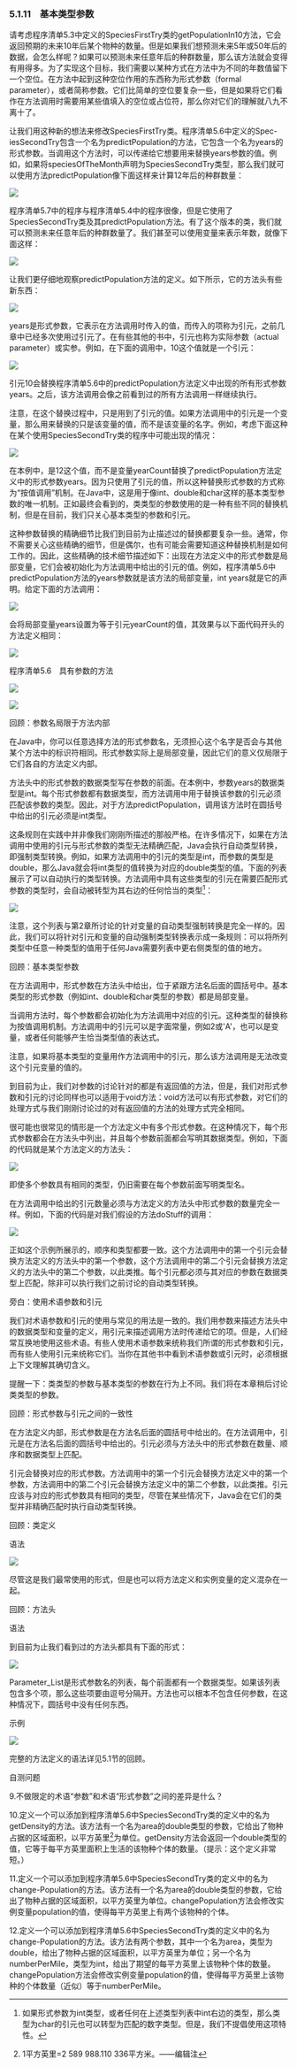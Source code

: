    

### 5.1.11　基本类型参数

请考虑程序清单5.3中定义的SpeciesFirstTry类的getPopulationIn10方法，它会返回预期的未来10年后某个物种的数量。但是如果我们想预测未来5年或50年后的数据，会怎么样呢？如果可以预测未来任意年后的种群数量，那么该方法就会变得有用得多。为了实现这个目标，我们需要以某种方式在方法中为不同的年数值留下一个空位。在方法中起到这种空位作用的东西称为形式参数（formal parameter），或者简称参数。它们比简单的空位要复杂一些，但是如果将它们看作在方法调用时需要用某些值填入的空位或占位符，那么你对它们的理解就八九不离十了。

让我们用这种新的想法来修改SpeciesFirstTry类。程序清单5.6中定义的Spec-iesSecondTry包含一个名为predictPopulation的方法，它包含一个名为years的形式参数。当调用这个方法时，可以传递给它想要用来替换years参数的值。例如，如果将speciesOfTheMonth声明为SpeciesSecondTry类型，那么我们就可以使用方法predictPopulation像下面这样来计算12年后的种群数量：

![](0-Assets/Epubook/程序员编程语言经典合集（计算机科学丛书5册套装），javapython编程语言含经典教材龙书《编译原理》%20(Bruce%20Eckel%20%20Alfred%20V.%20Aho%20%20Monica%20S.%20Lam%20etc.)%20(Z-Library)/images/image10170.jpeg)

程序清单5.7中的程序与程序清单5.4中的程序很像，但是它使用了SpeciesSecondTry类及其predictPopulation方法。有了这个版本的类，我们就可以预测未来任意年后的种群数量了。我们甚至可以使用变量来表示年数，就像下面这样：

![](0-Assets/Epubook/程序员编程语言经典合集（计算机科学丛书5册套装），javapython编程语言含经典教材龙书《编译原理》%20(Bruce%20Eckel%20%20Alfred%20V.%20Aho%20%20Monica%20S.%20Lam%20etc.)%20(Z-Library)/images/image10171.jpeg)

让我们更仔细地观察predictPopulation方法的定义。如下所示，它的方法头有些新东西：

![](0-Assets/Epubook/程序员编程语言经典合集（计算机科学丛书5册套装），javapython编程语言含经典教材龙书《编译原理》%20(Bruce%20Eckel%20%20Alfred%20V.%20Aho%20%20Monica%20S.%20Lam%20etc.)%20(Z-Library)/images/image10172.jpeg)

years是形式参数，它表示在方法调用时传入的值，而传入的项称为引元，之前几章中已经多次使用过引元了。在有些其他的书中，引元也称为实际参数（actual parameter）或实参。例如，在下面的调用中，10这个值就是一个引元：

![](../Images/image10173.gif)

引元10会替换程序清单5.6中的predictPopulation方法定义中出现的所有形式参数years。之后，该方法调用会像之前看到过的所有方法调用一样继续执行。

注意，在这个替换过程中，只是用到了引元的值。如果方法调用中的引元是一个变量，那么用来替换的只是该变量的值，而不是该变量的名字。例如，考虑下面这种在某个使用SpeciesSecondTry类的程序中可能出现的情况：

![](0-Assets/Epubook/程序员编程语言经典合集（计算机科学丛书5册套装），javapython编程语言含经典教材龙书《编译原理》%20(Bruce%20Eckel%20%20Alfred%20V.%20Aho%20%20Monica%20S.%20Lam%20etc.)%20(Z-Library)/images/image10174.jpeg)

在本例中，是12这个值，而不是变量yearCount替换了predictPopulation方法定义中的形式参数years。因为只使用了引元的值，所以这种替换形式参数的方式称为“按值调用”机制。在Java中，这是用于像int、double和char这样的基本类型参数的唯一机制。正如最终会看到的，类类型的参数使用的是一种有些不同的替换机制，但是在目前，我们只关心基本类型的参数和引元。

这种参数替换的精确细节比我们到目前为止描述过的替换都要复杂一些。通常，你不需要关心这些精确的细节，但是偶尔，也有可能会需要知道这种替换机制是如何工作的。因此，这些精确的技术细节描述如下：出现在方法定义中的形式参数是局部变量，它们会被初始化为方法调用中给出的引元的值。例如，程序清单5.6中predictPopulation方法的years参数就是该方法的局部变量，int years就是它的声明。给定下面的方法调用：

![](0-Assets/Epubook/程序员编程语言经典合集（计算机科学丛书5册套装），javapython编程语言含经典教材龙书《编译原理》%20(Bruce%20Eckel%20%20Alfred%20V.%20Aho%20%20Monica%20S.%20Lam%20etc.)%20(Z-Library)/images/image10175.jpeg)

会将局部变量years设置为等于引元yearCount的值，其效果与以下面代码开头的方法定义相同：

![](0-Assets/Epubook/程序员编程语言经典合集（计算机科学丛书5册套装），javapython编程语言含经典教材龙书《编译原理》%20(Bruce%20Eckel%20%20Alfred%20V.%20Aho%20%20Monica%20S.%20Lam%20etc.)%20(Z-Library)/images/image10176.jpeg)

程序清单5.6　具有参数的方法

![](0-Assets/Epubook/程序员编程语言经典合集（计算机科学丛书5册套装），javapython编程语言含经典教材龙书《编译原理》%20(Bruce%20Eckel%20%20Alfred%20V.%20Aho%20%20Monica%20S.%20Lam%20etc.)%20(Z-Library)/images/image10177.jpeg)

![](0-Assets/Epubook/程序员编程语言经典合集（计算机科学丛书5册套装），javapython编程语言含经典教材龙书《编译原理》%20(Bruce%20Eckel%20%20Alfred%20V.%20Aho%20%20Monica%20S.%20Lam%20etc.)%20(Z-Library)/images/image10178.jpeg)

回顾：参数名局限于方法内部

在Java中，你可以任意选择方法的形式参数名，无须担心这个名字是否会与其他某个方法中的标识符相同。形式参数实际上是局部变量，因此它们的意义仅局限于它们各自的方法定义内部。

方法头中的形式参数的数据类型写在参数的前面。在本例中，参数years的数据类型是int。每个形式参数都有数据类型，而方法调用中用于替换该参数的引元必须匹配该参数的类型。因此，对于方法predictPopulation，调用该方法时在圆括号中给出的引元必须是int类型。

这条规则在实践中并非像我们刚刚所描述的那般严格。在许多情况下，如果在方法调用中使用的引元与形式参数的类型无法精确匹配，Java会执行自动类型转换，即强制类型转换。例如，如果方法调用中的引元的类型是int，而参数的类型是double，那么Java就会将int类型的值转换为对应的double类型的值。下面的列表展示了可以自动执行的类型转换。方法调用中具有这些类型的引元在需要匹配形式参数的类型时，会自动被转型为其右边的任何恰当的类型[^1]：

![](../Images/image10179.gif)

注意，这个列表与第2章所讨论的针对变量的自动类型强制转换是完全一样的。因此，我们可以将针对引元和变量的自动强制类型转换表示成一条规则：可以将所列类型中任意一种类型的值用于任何Java需要列表中更右侧类型的值的地方。

回顾：基本类型参数

在方法调用中，形式参数在方法头中给出，位于紧跟方法名后面的圆括号中。基本类型的形式参数（例如int、double和char类型的参数）都是局部变量。

当调用方法时，每个参数都会初始化为方法调用中对应的引元。这种类型的替换称为按值调用机制。方法调用中的引元可以是字面常量，例如2或'A'，也可以是变量，或者任何能够产生恰当类型值的表达式。

注意，如果将基本类型的变量用作方法调用中的引元，那么该方法调用是无法改变这个引元变量的值的。

到目前为止，我们对参数的讨论针对的都是有返回值的方法，但是，我们对形式参数和引元的讨论同样也可以适用于void方法：void方法可以有形式参数，对它们的处理方式与我们刚刚讨论过的对有返回值的方法的处理方式完全相同。

很可能也很常见的情形是一个方法定义中有多个形式参数。在这种情况下，每个形式参数都会在方法头中列出，并且每个参数前面都会写明其数据类型。例如，下面的代码就是某个方法定义的方法头：

![](0-Assets/Epubook/程序员编程语言经典合集（计算机科学丛书5册套装），javapython编程语言含经典教材龙书《编译原理》%20(Bruce%20Eckel%20%20Alfred%20V.%20Aho%20%20Monica%20S.%20Lam%20etc.)%20(Z-Library)/images/image10180.jpeg)

即使多个参数具有相同的类型，仍旧需要在每个参数前面写明类型名。

在方法调用中给出的引元数量必须与方法定义的方法头中形式参数的数量完全一样。例如，下面的代码是对我们假设的方法doStuff的调用：

![](../Images/image10181.gif)

正如这个示例所展示的，顺序和类型都要一致。这个方法调用中的第一个引元会替换方法定义的方法头中的第一个参数，这个方法调用中的第二个引元会替换方法定义的方法头中的第二个参数，以此类推。每个引元都必须与其对应的参数在数据类型上匹配，除非可以执行我们之前讨论的自动类型转换。

旁白：使用术语参数和引元  

我们对术语参数和引元的使用与常见的用法是一致的。我们用参数来描述方法头中的数据类型和变量的定义，用引元来描述调用方法时传递给它的项。但是，人们经常互换地使用这些术语。有些人使用术语参数来统称我们所谓的形式参数和引元，而有些人使用引元来统称它们。当你在其他书中看到术语参数或引元时，必须根据上下文理解其确切含义。  

提醒一下：类类型的参数与基本类型的参数在行为上不同。我们将在本章稍后讨论类类型的参数。

回顾：形式参数与引元之间的一致性

在方法定义内部，形式参数是在方法名后面的圆括号中给出的。在方法调用中，引元是在方法名后面的圆括号中给出的。引元必须与方法头中的形式参数在数量、顺序和数据类型上匹配。

引元会替换对应的形式参数。方法调用中的第一个引元会替换方法定义中的第一个参数，方法调用中的第二个引元会替换方法定义中的第二个参数，以此类推。引元应该与对应的形式参数具有相同的类型，尽管在某些情况下，Java会在它们的类型并非精确匹配时执行自动类型转换。

回顾：类定义

语法

![](0-Assets/Epubook/程序员编程语言经典合集（计算机科学丛书5册套装），javapython编程语言含经典教材龙书《编译原理》%20(Bruce%20Eckel%20%20Alfred%20V.%20Aho%20%20Monica%20S.%20Lam%20etc.)%20(Z-Library)/images/image10182.jpeg)

尽管这是我们最常使用的形式，但是也可以将方法定义和实例变量的定义混杂在一起。

回顾：方法头

语法

到目前为止我们看到过的方法头都具有下面的形式：

![](0-Assets/Epubook/程序员编程语言经典合集（计算机科学丛书5册套装），javapython编程语言含经典教材龙书《编译原理》%20(Bruce%20Eckel%20%20Alfred%20V.%20Aho%20%20Monica%20S.%20Lam%20etc.)%20(Z-Library)/images/image10183.jpeg)

Parameter_List是形式参数名的列表，每个前面都有一个数据类型。如果该列表包含多个项，那么这些项要由逗号分隔开。方法也可以根本不包含任何参数，在这种情况下，圆括号中没有任何东西。

示例

![](0-Assets/Epubook/程序员编程语言经典合集（计算机科学丛书5册套装），javapython编程语言含经典教材龙书《编译原理》%20(Bruce%20Eckel%20%20Alfred%20V.%20Aho%20%20Monica%20S.%20Lam%20etc.)%20(Z-Library)/images/image10184.jpeg)

完整的方法定义的语法详见5.1节的回顾。

自测问题

9.不做限定的术语“参数”和术语“形式参数”之间的差异是什么？

10.定义一个可以添加到程序清单5.6中SpeciesSecondTry类的定义中的名为getDensity的方法。该方法有一个名为area的double类型的参数，它给出了物种占据的区域面积，以平方英里[^2]为单位。getDensity方法会返回一个double类型的值，它等于每平方英里面积上生活的该物种个体的数量。（提示：这个定义非常短。）

11.定义一个可以添加到程序清单5.6中SpeciesSecondTry类的定义中的名为change-Population的方法。该方法有一个名为area的double类型的参数，它给出了物种占据的区域面积，以平方英里为单位。changePopulation方法会修改实例变量population的值，使得每平方英里上有两个该物种的个体。

12.定义一个可以添加到程序清单5.6中SpeciesSecondTry类的定义中的名为change-Population的方法。该方法有两个参数，其中一个名为area，类型为double，给出了物种占据的区域面积，以平方英里为单位；另一个名为numberPerMile，类型为int，给出了期望的每平方英里上该物种个体的数量。changePopulation方法会修改实例变量population的值，使得每平方英里上该物种的个体数量（近似）等于numberPerMile。

[^1]:  如果形式参数为int类型，或者任何在上述类型列表中int右边的类型，那么类型为char的引元也可以转型为匹配的数字类型。但是，我们不提倡使用这项特性。

[^2]:  1平方英里=2 589 988.110 336平方米。——编辑注